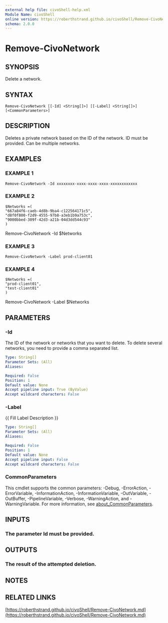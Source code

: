 ```yaml
---
external help file: civoShell-help.xml
Module Name: civoShell
online version: https://roberthstrand.github.io/civoShell/Remove-CivoNetwork.md
schema: 2.0.0
---
```


# Remove-CivoNetwork

## SYNOPSIS
Delete a network.

## SYNTAX

```
Remove-CivoNetwork [[-Id] <String[]>] [[-Label] <String[]>] [<CommonParameters>]
```

## DESCRIPTION
Deletes a private network based on the ID of the network.
ID must be provided.
Can be multiple networks.

## EXAMPLES

### EXAMPLE 1
```
Remove-CivoNetwork -Id xxxxxxxx-xxxx-xxxx-xxxx-xxxxxxxxxxxx
```

### EXAMPLE 2
```
$Networks =(
"667a84f6-caeb-4d8b-9ba4-c122564171c5",
"d8f0f800-f2d9-4555-97b8-a3eb1b9a753c",
"9000bbed-309f-42d3-a21b-04d3dd544c93"
)
```

Remove-CivoNetwork -Id $Networks

### EXAMPLE 3
```
Remove-CivoNetwork -Label prod-client01
```

### EXAMPLE 4
```
$Networks =(
"prod-client01",
"test-client01"
)
```

Remove-CivoNetwork -Label $Networks

## PARAMETERS

### -Id
The ID of the network or networks that you want to delete.
To delete several networks, you need to provide a comma separated list.

```yaml
Type: String[]
Parameter Sets: (All)
Aliases:

Required: False
Position: 1
Default value: None
Accept pipeline input: True (ByValue)
Accept wildcard characters: False
```

### -Label
{{ Fill Label Description }}

```yaml
Type: String[]
Parameter Sets: (All)
Aliases:

Required: False
Position: 1
Default value: None
Accept pipeline input: False
Accept wildcard characters: False
```

### CommonParameters
This cmdlet supports the common parameters: -Debug, -ErrorAction, -ErrorVariable, -InformationAction, -InformationVariable, -OutVariable, -OutBuffer, -PipelineVariable, -Verbose, -WarningAction, and -WarningVariable. For more information, see [about_CommonParameters](http://go.microsoft.com/fwlink/?LinkID=113216).

## INPUTS

### The parameter Id must be provided.
## OUTPUTS

### The result of the attempted deletion.
## NOTES

## RELATED LINKS

[https://roberthstrand.github.io/civoShell/Remove-CivoNetwork.md](https://roberthstrand.github.io/civoShell/Remove-CivoNetwork.md)

